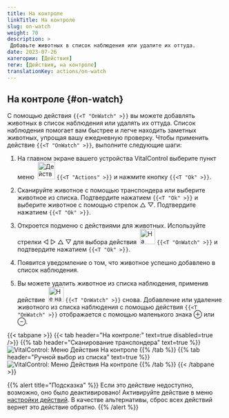 ```yaml
---
title: На контроле
linkTitle: На контроле
slug: on-watch
weight: 70
description: >
 Добавьте животных в список наблюдения или удалите их оттуда.
date: 2023-07-26
категории: [Действия]
теги: [Действия, на контроле]
translationKey: actions/on-watch
---
```


## На контроле {#on-watch}

С помощью действия `{{<T "OnWatch" >}}` вы можете добавлять животных в список наблюдения или удалять их оттуда. Список наблюдения помогает вам быстрее и легче находить заметных животных, упрощая вашу ежедневную проверку. Чтобы применить действие `{{<T "OnWatch" >}}`, выполните следующие шаги:

1. На главном экране вашего устройства VitalControl выберите пункт меню &nbsp;<img src="/icons/actions.svg" width="40" align="bottom" alt="Действия" /> `{{<T "Actions" >}}` и нажмите кнопку `{{<T "Ok" >}}`.

2. Сканируйте животное с помощью транспондера или выберите животное из списка. Подтвердите нажатием `{{<T "Ok" >}}` и выберите животное с помощью стрелок △ ▽. Подтвердите нажатием `{{<T "Ok" >}}`.

3. Откроется подменю с действиями для животных. Используйте стрелки ◁ ▷ △ ▽ для выбора действия &nbsp;<img src="/icons/actions/on-watch.svg" width="35" align="bottom" alt="На контроле" /> `{{<T "OnWatch" >}}` и подтвердите нажатием `{{<T "Ok" >}}`.

4. Появится уведомление о том, что животное успешно добавлено в список наблюдения.

5. Вы можете удалить животное из списка наблюдения, применив действие &nbsp;<img src="/icons/actions/on-watch-minus.svg" width="35" align="bottom" alt="Не на контроле" />  `{{<T "OnWatch" >}}` снова. Добавление или удаление животного из списка наблюдения с помощью действия `{{<T "OnWatch" >}}` отображается с помощью маленького знака ⊕ или ⊖.

{{< tabpane >}}
{{< tab header="На контроле:" text=true disabled=true />}}
{{% tab header="Сканирование транспондера" text=true %}}
![VitalControl: Меню Действия На контроле](../images/onwatch-scan.png "На контроле")
{{% /tab %}}
{{% tab header="Ручной выбор из списка" text=true %}}
![VitalControl: Меню Действия На контроле](../images/onwatch.png "На контроле")
{{% /tab %}}
{{< /tabpane >}}

{{% alert title="Подсказка" %}}
Если это действие недоступно, возможно, оно было деактивировано! Активируйте действие в меню [настройки действий](../setting/). В качестве альтернативы, сброс всех действий вернет это действие обратно.
{{% /alert %}}
